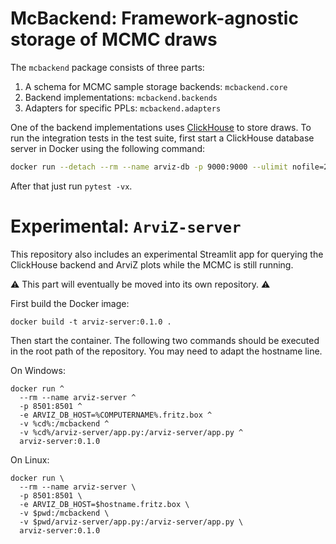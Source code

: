 # McBackend: Framework-agnostic storage of MCMC draws
The `mcbackend` package consists of three parts:
1. A schema for MCMC sample storage backends: `mcbackend.core`
2. Backend implementations: `mcbackend.backends`
3. Adapters for specific PPLs: `mcbackend.adapters`

One of the backend implementations uses [ClickHouse](https://github.com/ClickHouse/ClickHouse) to store draws.
To run the integration tests in the test suite, first start a ClickHouse database server in Docker using the following command:

```bash
docker run --detach --rm --name arviz-db -p 9000:9000 --ulimit nofile=262144:262144 yandex/clickhouse-server
```

After that just run `pytest -vx`.
# Experimental: `ArviZ-server`
This repository also includes an experimental Streamlit app for querying the ClickHouse backend and ArviZ plots while the MCMC is still running.

⚠ This part will eventually be moved into its own repository. ⚠

First build the Docker image:

```
docker build -t arviz-server:0.1.0 .
```

Then start the container.
The following two commands should be executed in the root path of the repository.
You may need to adapt the hostname line.

On Windows:
```
docker run ^
  --rm --name arviz-server ^
  -p 8501:8501 ^
  -e ARVIZ_DB_HOST=%COMPUTERNAME%.fritz.box ^
  -v %cd%:/mcbackend ^
  -v %cd%/arviz-server/app.py:/arviz-server/app.py ^
  arviz-server:0.1.0
```


On Linux:
```
docker run \
  --rm --name arviz-server \
  -p 8501:8501 \
  -e ARVIZ_DB_HOST=$hostname.fritz.box \
  -v $pwd:/mcbackend \
  -v $pwd/arviz-server/app.py:/arviz-server/app.py \
  arviz-server:0.1.0
```
